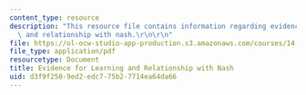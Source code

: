 ```yaml
---
content_type: resource
description: "This resource file contains information regarding evidence for learning\
  \ and relationship with nash.\r\n\r\n"
file: https://ol-ocw-studio-app-production.s3.amazonaws.com/courses/14-11-insights-from-game-theory-into-social-behavior-fall-2013/d3f9f2509ed2edc775b27714ea64da66_MIT14_11F13_Learning.pdf
file_type: application/pdf
resourcetype: Document
title: Evidence for Learning and Relationship with Nash
uid: d3f9f250-9ed2-edc7-75b2-7714ea64da66
---
```

